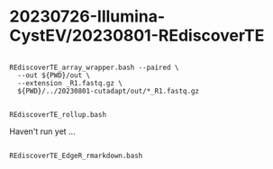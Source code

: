 
#	20230726-Illumina-CystEV/20230801-REdiscoverTE


```

REdiscoverTE_array_wrapper.bash --paired \
  --out ${PWD}/out \
  --extension _R1.fastq.gz \
  ${PWD}/../20230801-cutadapt/out/*_R1.fastq.gz

```


```

REdiscoverTE_rollup.bash

```





Haven't run yet ...
```

REdiscoverTE_EdgeR_rmarkdown.bash

```


